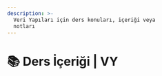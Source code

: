 ```yaml
---
description: >-
  Veri Yapıları için ders konuları, içeriği veya
  notları
---
```


# 📚 Ders İçeriği \| VY
